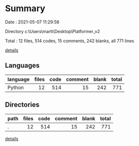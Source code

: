 # Summary

Date : 2021-05-07 11:29:58

Directory c:\Users\marti\Desktop\Platformer_v2

Total : 12 files,  514 codes, 15 comments, 242 blanks, all 771 lines

[details](details.md)

## Languages
| language | files | code | comment | blank | total |
| :--- | ---: | ---: | ---: | ---: | ---: |
| Python | 12 | 514 | 15 | 242 | 771 |

## Directories
| path | files | code | comment | blank | total |
| :--- | ---: | ---: | ---: | ---: | ---: |
| . | 12 | 514 | 15 | 242 | 771 |

[details](details.md)